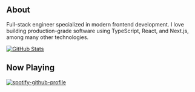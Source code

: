 ## About

Full-stack engineer specialized in modern frontend development. I love building production-grade software using TypeScript, React, and Next.js, among many other technologies.

[![GitHub Stats](https://github-readme-stats.vercel.app/api?username=hreyesm&hide=issues&count_private=true&show_icons=true&theme=nord)](https://reyesmanrique.com)

## Now Playing

[![spotify-github-profile](https://spotify-github-profile.vercel.app/api/view?uid=hectorrmanrique&cover_image=true&theme=novatorem&bar_color=53b14f&bar_color_cover=false)](https://github.com/kittinan/spotify-github-profile)
